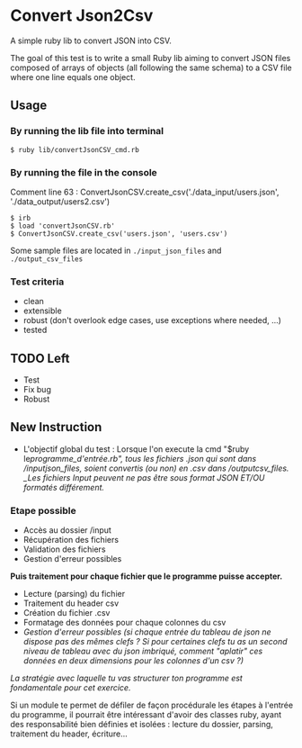 # Convert Json2Csv

A simple ruby lib to convert JSON into CSV.

The goal of this test is to write a small Ruby lib aiming to convert JSON files composed of arrays of objects (all following the same schema) to a CSV file where one line equals one object.

## Usage

### By running the lib file into terminal

```shell
$ ruby lib/convertJsonCSV_cmd.rb
```

### By running the file in the console

Comment line 63 : ConvertJsonCSV.create_csv('./data_input/users.json', './data_output/users2.csv')

```shell
$ irb
$ load 'convertJsonCSV.rb'
$ ConvertJsonCSV.create_csv('users.json', 'users.csv')
```

Some sample files are located in `./input_json_files` and `./output_csv_files`

### Test criteria

- clean
- extensible
- robust (don't overlook edge cases, use exceptions where needed, ...)
- tested

## TODO Left

- Test
- Fix bug
- Robust

## New Instruction

- L'objectif global du test : Lorsque l'on execute la cmd "\$ruby le*programme_d'entrée.rb", tous les fichiers *.json qui sont dans /input*json_files, soient convertis (ou non) en *.csv dans /output*csv_files.
  \_Les fichiers Input peuvent ne pas être sous format JSON ET/OU formatés différement.*

### Etape possible

- Accès au dossier /input
- Récupération des fichiers
- Validation des fichiers
- Gestion d'erreur possibles

**Puis traitement pour chaque fichier que le programme puisse accepter.**

- Lecture (parsing) du fichier
- Traitement du header csv
- Création du fichier .csv
- Formatage des données pour chaque colonnes du csv
- _Gestion d'erreur possibles (si chaque entrée du tableau de json ne dispose pas des mêmes clefs ? Si pour certaines clefs tu as un second niveau de tableau avec du json imbriqué, comment "aplatir" ces données en deux dimensions pour les colonnes d'un csv ?)_

_La stratégie avec laquelle tu vas structurer ton programme est fondamentale pour cet exercice._

Si un module te permet de défiler de façon procédurale les étapes à l'entrée du programme, il pourrait être intéressant d'avoir des classes ruby, ayant des responsabilité bien définies et isolées : lecture du dossier, parsing, traitement du header, écriture...
